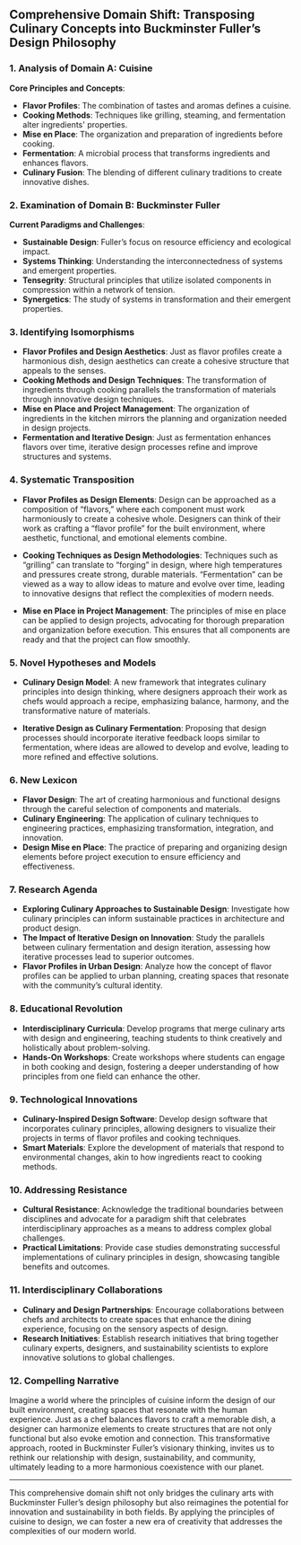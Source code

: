 ## Comprehensive Domain Shift: Transposing Culinary Concepts into Buckminster Fuller’s Design Philosophy

### 1. Analysis of Domain A: Cuisine
**Core Principles and Concepts**:
- **Flavor Profiles**: The combination of tastes and aromas defines a cuisine.
- **Cooking Methods**: Techniques like grilling, steaming, and fermentation alter ingredients' properties.
- **Mise en Place**: The organization and preparation of ingredients before cooking.
- **Fermentation**: A microbial process that transforms ingredients and enhances flavors.
- **Culinary Fusion**: The blending of different culinary traditions to create innovative dishes.

### 2. Examination of Domain B: Buckminster Fuller
**Current Paradigms and Challenges**:
- **Sustainable Design**: Fuller’s focus on resource efficiency and ecological impact.
- **Systems Thinking**: Understanding the interconnectedness of systems and emergent properties.
- **Tensegrity**: Structural principles that utilize isolated components in compression within a network of tension.
- **Synergetics**: The study of systems in transformation and their emergent properties.

### 3. Identifying Isomorphisms
- **Flavor Profiles and Design Aesthetics**: Just as flavor profiles create a harmonious dish, design aesthetics can create a cohesive structure that appeals to the senses.
- **Cooking Methods and Design Techniques**: The transformation of ingredients through cooking parallels the transformation of materials through innovative design techniques.
- **Mise en Place and Project Management**: The organization of ingredients in the kitchen mirrors the planning and organization needed in design projects.
- **Fermentation and Iterative Design**: Just as fermentation enhances flavors over time, iterative design processes refine and improve structures and systems.

### 4. Systematic Transposition
- **Flavor Profiles as Design Elements**: Design can be approached as a composition of “flavors,” where each component must work harmoniously to create a cohesive whole. Designers can think of their work as crafting a “flavor profile” for the built environment, where aesthetic, functional, and emotional elements combine.
  
- **Cooking Techniques as Design Methodologies**: Techniques such as “grilling” can translate to “forging” in design, where high temperatures and pressures create strong, durable materials. “Fermentation” can be viewed as a way to allow ideas to mature and evolve over time, leading to innovative designs that reflect the complexities of modern needs.

- **Mise en Place in Project Management**: The principles of mise en place can be applied to design projects, advocating for thorough preparation and organization before execution. This ensures that all components are ready and that the project can flow smoothly.

### 5. Novel Hypotheses and Models
- **Culinary Design Model**: A new framework that integrates culinary principles into design thinking, where designers approach their work as chefs would approach a recipe, emphasizing balance, harmony, and the transformative nature of materials.
  
- **Iterative Design as Culinary Fermentation**: Proposing that design processes should incorporate iterative feedback loops similar to fermentation, where ideas are allowed to develop and evolve, leading to more refined and effective solutions.

### 6. New Lexicon
- **Flavor Design**: The art of creating harmonious and functional designs through the careful selection of components and materials.
- **Culinary Engineering**: The application of culinary techniques to engineering practices, emphasizing transformation, integration, and innovation.
- **Design Mise en Place**: The practice of preparing and organizing design elements before project execution to ensure efficiency and effectiveness.

### 7. Research Agenda
- **Exploring Culinary Approaches to Sustainable Design**: Investigate how culinary principles can inform sustainable practices in architecture and product design.
- **The Impact of Iterative Design on Innovation**: Study the parallels between culinary fermentation and design iteration, assessing how iterative processes lead to superior outcomes.
- **Flavor Profiles in Urban Design**: Analyze how the concept of flavor profiles can be applied to urban planning, creating spaces that resonate with the community’s cultural identity.

### 8. Educational Revolution
- **Interdisciplinary Curricula**: Develop programs that merge culinary arts with design and engineering, teaching students to think creatively and holistically about problem-solving.
- **Hands-On Workshops**: Create workshops where students can engage in both cooking and design, fostering a deeper understanding of how principles from one field can enhance the other.

### 9. Technological Innovations
- **Culinary-Inspired Design Software**: Develop design software that incorporates culinary principles, allowing designers to visualize their projects in terms of flavor profiles and cooking techniques.
- **Smart Materials**: Explore the development of materials that respond to environmental changes, akin to how ingredients react to cooking methods.

### 10. Addressing Resistance
- **Cultural Resistance**: Acknowledge the traditional boundaries between disciplines and advocate for a paradigm shift that celebrates interdisciplinary approaches as a means to address complex global challenges.
- **Practical Limitations**: Provide case studies demonstrating successful implementations of culinary principles in design, showcasing tangible benefits and outcomes.

### 11. Interdisciplinary Collaborations
- **Culinary and Design Partnerships**: Encourage collaborations between chefs and architects to create spaces that enhance the dining experience, focusing on the sensory aspects of design.
- **Research Initiatives**: Establish research initiatives that bring together culinary experts, designers, and sustainability scientists to explore innovative solutions to global challenges.

### 12. Compelling Narrative
Imagine a world where the principles of cuisine inform the design of our built environment, creating spaces that resonate with the human experience. Just as a chef balances flavors to craft a memorable dish, a designer can harmonize elements to create structures that are not only functional but also evoke emotion and connection. This transformative approach, rooted in Buckminster Fuller’s visionary thinking, invites us to rethink our relationship with design, sustainability, and community, ultimately leading to a more harmonious coexistence with our planet.

---

This comprehensive domain shift not only bridges the culinary arts with Buckminster Fuller’s design philosophy but also reimagines the potential for innovation and sustainability in both fields. By applying the principles of cuisine to design, we can foster a new era of creativity that addresses the complexities of our modern world.